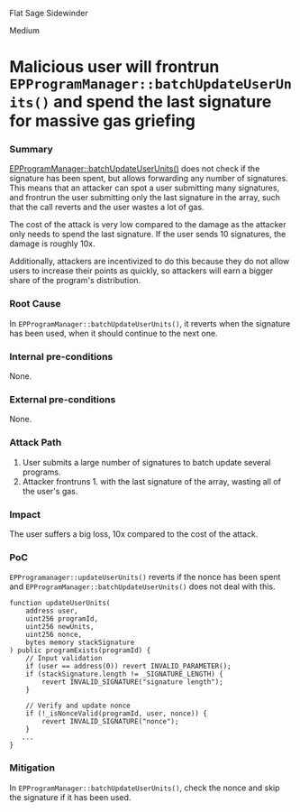 Flat Sage Sidewinder

Medium

# Malicious user will frontrun `EPProgramManager::batchUpdateUserUnits()` and spend the last signature for massive gas griefing

### Summary

[EPProgramManager::batchUpdateUserUnits()](https://github.com/sherlock-audit/2024-11-superfluid-locking-contract/blob/main/fluid/packages/contracts/src/EPProgramManager.sol#L168) does not check if the signature has been spent, but allows forwarding any number of signatures. This means that an attacker can spot a user submitting many signatures, and frontrun the user submitting only the last signature in the array, such that the call reverts and the user wastes a lot of gas. 

The cost of the attack is very low compared to the damage as the attacker only needs to spend the last signature. If the user sends 10 signatures, the damage is roughly 10x.

Additionally, attackers are incentivized to do this because they do not allow users to increase their points as quickly, so attackers will earn a bigger share of the program's distribution.

### Root Cause

In `EPProgramManager::batchUpdateUserUnits()`, it reverts when the signature has been used, when it should continue to the next one.

### Internal pre-conditions

None.

### External pre-conditions

None.

### Attack Path

1. User submits a large number of signatures to batch update several programs.
2. Attacker frontruns 1. with the last signature of the array, wasting all of the user's gas.

### Impact

The user suffers a big loss, 10x compared to the cost of the attack.

### PoC

`EPProgramanager::updateUserUnits()` reverts if the nonce has been spent and `EPProgramManager::batchUpdateUserUnits()` does not deal with this.
```solidity
function updateUserUnits(
    address user,
    uint256 programId,
    uint256 newUnits,
    uint256 nonce,
    bytes memory stackSignature
) public programExists(programId) {
    // Input validation
    if (user == address(0)) revert INVALID_PARAMETER();
    if (stackSignature.length != _SIGNATURE_LENGTH) {
        revert INVALID_SIGNATURE("signature length");
    }

    // Verify and update nonce
    if (!_isNonceValid(programId, user, nonce)) {
        revert INVALID_SIGNATURE("nonce");
    }
   ...
}
```

### Mitigation

In `EPProgramManager::batchUpdateUserUnits()`, check the nonce and skip the signature if it has been used.